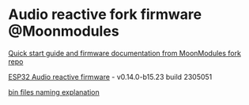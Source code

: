 # Audio reactive fork firmware @Moonmodules

[Quick start guide and firmware documentation from MoonModules fork repo](https://mm.kno.wled.ge)

[ESP32 Audio reactive firmware](https://github.com/srg74/WLED-wemos-shield/tree/master/resources/Firmware/@MoonModules/v0.14.0-b15.23) - v0.14.0-b15.23 build 2305051

[bin files naming explanation](https://mm.kno.wled.ge/moonmodules/Installing-and-Compiling/#configurations)
